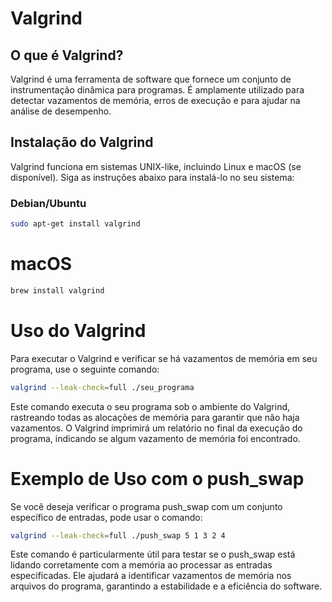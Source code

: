 
# Valgrind

## O que é Valgrind?
Valgrind é uma ferramenta de software que fornece um conjunto de instrumentação dinâmica para programas. É amplamente utilizado para detectar vazamentos de memória, erros de execução e para ajudar na análise de desempenho.

## Instalação do Valgrind

Valgrind funciona em sistemas UNIX-like, incluindo Linux e macOS (se disponível). Siga as instruções abaixo para instalá-lo no seu sistema:

### Debian/Ubuntu
```bash
sudo apt-get install valgrind
```
# macOS
```bash
brew install valgrind
```
# Uso do Valgrind
Para executar o Valgrind e verificar se há vazamentos de memória em seu programa, use o seguinte comando:

```bash
valgrind --leak-check=full ./seu_programa
```
Este comando executa o seu programa sob o ambiente do Valgrind, rastreando todas as alocações de memória para garantir que não haja vazamentos. 
O Valgrind imprimirá um relatório no final da execução do programa, indicando se algum vazamento de memória foi encontrado.

# Exemplo de Uso com o push_swap
Se você deseja verificar o programa push_swap com um conjunto específico de entradas, pode usar o comando:

```bash
valgrind --leak-check=full ./push_swap 5 1 3 2 4
```
Este comando é particularmente útil para testar se o push_swap está lidando corretamente com a memória ao processar as entradas especificadas. 
Ele ajudará a identificar vazamentos de memória nos arquivos do programa, garantindo a estabilidade e a eficiência do software.